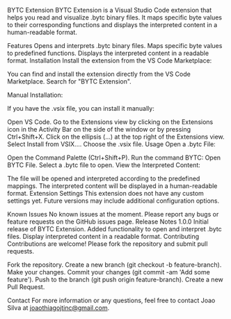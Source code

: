 BYTC Extension
BYTC Extension is a Visual Studio Code extension that helps you read and visualize .bytc binary files. It maps specific byte values to their corresponding functions and displays the interpreted content in a human-readable format.

Features
Opens and interprets .bytc binary files.
Maps specific byte values to predefined functions.
Displays the interpreted content in a readable format.
Installation
Install the extension from the VS Code Marketplace:

You can find and install the extension directly from the VS Code Marketplace. Search for "BYTC Extension".

Manual Installation:

If you have the .vsix file, you can install it manually:

Open VS Code.
Go to the Extensions view by clicking on the Extensions icon in the Activity Bar on the side of the window or by pressing Ctrl+Shift+X.
Click on the ellipsis (...) at the top right of the Extensions view.
Select Install from VSIX....
Choose the .vsix file.
Usage
Open a .bytc File:

Open the Command Palette (Ctrl+Shift+P).
Run the command BYTC: Open BYTC File.
Select a .bytc file to open.
View the Interpreted Content:

The file will be opened and interpreted according to the predefined mappings.
The interpreted content will be displayed in a human-readable format.
Extension Settings
This extension does not have any custom settings yet. Future versions may include additional configuration options.

Known Issues
No known issues at the moment. Please report any bugs or feature requests on the GitHub issues page.
Release Notes
1.0.0
Initial release of BYTC Extension.
Added functionality to open and interpret .bytc files.
Display interpreted content in a readable format.
Contributing
Contributions are welcome! Please fork the repository and submit pull requests.

Fork the repository.
Create a new branch (git checkout -b feature-branch).
Make your changes.
Commit your changes (git commit -am 'Add some feature').
Push to the branch (git push origin feature-branch).
Create a new Pull Request.

Contact
For more information or any questions, feel free to contact Joao Silva at joaothiagojtinc@gmail.com.